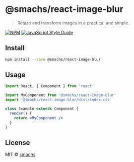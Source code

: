 # @smachs/react-image-blur

> Resize and transform images in a practical and simple.

[![NPM](https://img.shields.io/npm/v/@smachs/react-image-blur.svg)](https://www.npmjs.com/package/@smachs/react-image-blur) [![JavaScript Style Guide](https://img.shields.io/badge/code_style-standard-brightgreen.svg)](https://standardjs.com)

## Install

```bash
npm install --save @smachs/react-image-blur
```

## Usage

```jsx
import React, { Component } from 'react'

import MyComponent from '@smachs/react-image-blur'
import '@smachs/react-image-blur/dist/index.css'

class Example extends Component {
  render() {
    return <MyComponent />
  }
}
```

## License

MIT © [smachs](https://github.com/smachs)
